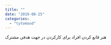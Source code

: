 ```yaml
---
title: ""
date: "2019-08-25"
categories: 
  - "tytomood"
---
```


هنر قانع کردن افراد برای کارکردن در جهت هدفی مشترک

